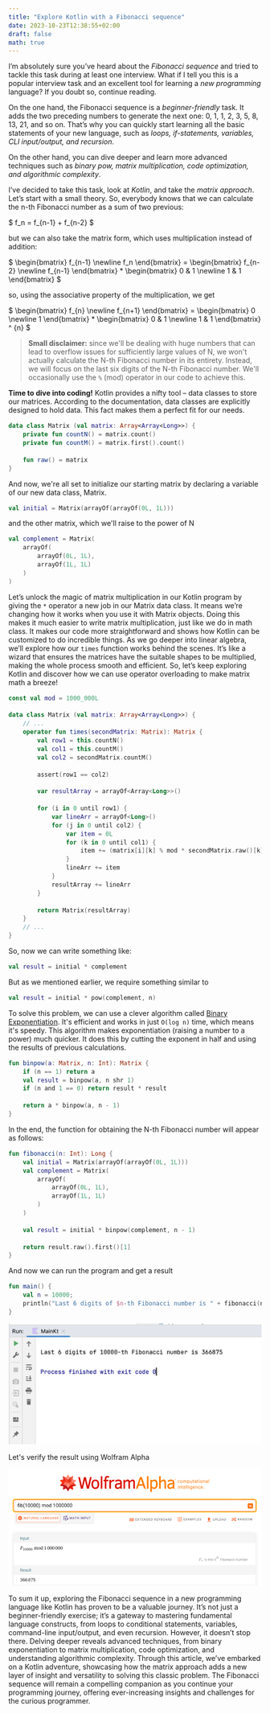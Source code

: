 ```yaml
---
title: "Explore Kotlin with a Fibonacci sequence"
date: 2023-10-23T12:38:55+02:00
draft: false
math: true
---
```


I’m absolutely sure you’ve heard about the *Fibonacci sequence* and tried to
tackle this task during at least one interview. What if I tell you this is a
popular interview task and an excellent tool for learning a *new programming*
language? If you doubt so, continue reading.

On the one hand, the Fibonacci sequence is a *beginner-friendly* task. It adds
the two preceding numbers to generate the next one: 0, 1, 1, 2, 3, 5, 8, 13,
21, and so on. That’s why you can quickly start learning all the basic statements
of your new language, such as *loops, if-statements, variables, CLI input/output,
and recursion*.

On the other hand, you can dive deeper and learn more advanced techniques such as
*binary pow, matrix multiplication, code optimization, and algorithmic complexity*.

I’ve decided to take this task, look at *Kotlin*, and take the *matrix approach*.
Let’s start with a small theory. So, everybody knows that we can calculate the
n-th Fibonacci number as a sum of two previous:

$
f_n = f_{n-1} + f_{n-2}
$

but we can also take the matrix form, which uses multiplication instead of addition:

$
\begin{bmatrix}
f_{n-1} \newline f_n
\end{bmatrix} =
\begin{bmatrix}
f_{n-2} \newline f_{n-1}
\end{bmatrix} * \begin{bmatrix}
0 & 1 \newline 1 & 1
\end{bmatrix}
$

so, using the associative property of the multiplication, we get

$
\begin{bmatrix}
f_{n} \newline f_{n+1}
\end{bmatrix} =
\begin{bmatrix}
0 \newline 1
\end{bmatrix} * \begin{bmatrix}
0 & 1 \newline 1 & 1
\end{bmatrix} ^ {n}
$

> **Small disclaimer:** since we'll be dealing with huge numbers that can lead to
> overflow issues for sufficiently large values of N, we won't actually calculate the N-th Fibonacci number in its
> entirety. Instead, we will focus on the last six digits of the N-th Fibonacci number. We'll occasionally use the `%`
> (mod) operator in our code to achieve this.

**Time to dive into coding!** Kotlin provides a nifty tool – data classes to store our matrices. According to the
documentation, data classes are explicitly designed to hold data. This fact makes them a perfect fit for our needs.

```kotlin
data class Matrix (val matrix: Array<Array<Long>>) {
    private fun countN() = matrix.count()
    private fun countM() = matrix.first().count()

    fun raw() = matrix
}
```

And now, we're all set to initialize our starting matrix by declaring a variable of our new data class, Matrix.
```kotlin
val initial = Matrix(arrayOf(arrayOf(0L, 1L)))
```

and the other matrix, which we'll raise to the power of N
```kotlin
val complement = Matrix(
    arrayOf(
        arrayOf(0L, 1L),
        arrayOf(1L, 1L)
    )
)
```

Let’s unlock the magic of matrix multiplication in our Kotlin program by giving the `*` operator a new 
job in our Matrix data class. It means we’re changing how it works when you use it with Matrix objects. 
Doing this makes it much easier to write matrix multiplication, just like we do in math class. It makes our 
code more straightforward and shows how Kotlin can be customized to do incredible things. 
As we go deeper into linear algebra, we’ll explore how our ` times ` function works behind the scenes. 
It’s like a wizard that ensures the matrices have the suitable shapes to be multiplied, making the whole 
process smooth and efficient. So, let’s keep exploring Kotlin and discover how we can use operator 
overloading to make matrix math a breeze!

```kotlin
const val mod = 1000_000L

data class Matrix (val matrix: Array<Array<Long>>) {
    // ...
    operator fun times(secondMatrix: Matrix): Matrix {
        val row1 = this.countN()
        val col1 = this.countM()
        val col2 = secondMatrix.countM()
    
        assert(row1 == col2)
    
        var resultArray = arrayOf<Array<Long>>()
    
        for (i in 0 until row1) {
            var lineArr = arrayOf<Long>()
            for (j in 0 until col2) {
                var item = 0L
                for (k in 0 until col1) {
                    item += (matrix[i][k] % mod * secondMatrix.raw()[k][j] % mod) % mod
                }
                lineArr += item
            }
            resultArray += lineArr
        }
    
        return Matrix(resultArray)
    }
    // ...
}
```

So, now we can write something like:
```kotlin
val result = initial * complement
```

But as we mentioned earlier, we require something similar to
```kotlin
val result = initial * pow(complement, n)
```

To solve this problem, we can use a clever algorithm called 
[Binary Exponentiation](https://cp-algorithms.com/algebra/binary-exp.html). It's efficient and works in just `O(log n)`
time, which means it's speedy. This algorithm makes exponentiation (raising a number to a power) much quicker. It does
this by cutting the exponent in half and using the results of previous calculations.

```kotlin
fun binpow(a: Matrix, n: Int): Matrix {
    if (n == 1) return a
    val result = binpow(a, n shr 1)
    if (n and 1 == 0) return result * result

    return a * binpow(a, n - 1)
}
```

In the end, the function for obtaining the N-th Fibonacci number will appear as follows:

```kotlin
fun fibonacci(n: Int): Long {
    val initial = Matrix(arrayOf(arrayOf(0L, 1L)))
    val complement = Matrix(
        arrayOf(
            arrayOf(0L, 1L),
            arrayOf(1L, 1L)
        )
    )

    val result = initial * binpow(complement, n - 1)

    return result.raw().first()[1]
}
```

And now we can run the program and get a result
```kotlin
fun main() {
    val n = 10000;
    println("Last 6 digits of $n-th Fibonacci number is " + fibonacci(n))
}
```

<p class="text-center">
    <img src="./ide.png" class="center" alt="Screenshot from the IDE"/>
</p>

Let's verify the result using Wolfram Alpha
<p class="text-center">
    <img src="./wolfram.png" class="center" alt="Screenshot from the WolframAlpha" />
</p>

To sum it up, exploring the Fibonacci sequence in a new programming language like Kotlin has proven to be a valuable journey.
It’s not just a beginner-friendly exercise; it’s a gateway to mastering fundamental language constructs,
from loops to conditional statements, variables, command-line input/output, and even recursion.
However, it doesn’t stop there. Delving deeper reveals advanced techniques, from binary exponentiation to
matrix multiplication, code optimization, and understanding algorithmic complexity. 
Through this article, we’ve embarked on a Kotlin adventure, showcasing how the matrix approach adds
a new layer of insight and versatility to solving this classic problem. 
The Fibonacci sequence will remain a compelling companion as you continue your programming journey,
offering ever-increasing insights and challenges for the curious programmer.